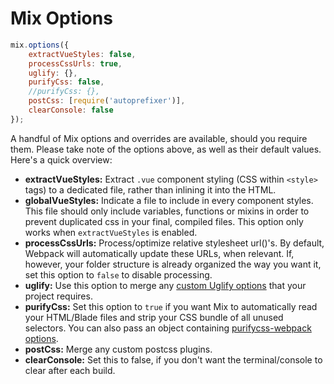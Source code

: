 # Mix Options

```js
mix.options({
    extractVueStyles: false,
    processCssUrls: true,
    uglify: {},
    purifyCss: false,
    //purifyCss: {},
    postCss: [require('autoprefixer')],
    clearConsole: false
});
```

A handful of Mix options and overrides are available, should you require them. Please take note of the options above, as well as their default values. Here's a quick overview:

* **extractVueStyles:** Extract `.vue` component styling (CSS within `<style>` tags) to a dedicated file, rather than inlining it into the HTML.
* **globalVueStyles:** Indicate a file to include in every component styles. This file should only include variables, functions or mixins in order to prevent duplicated css in your final, compiled files. This option only works when `extractVueStyles` is enabled.
* **processCssUrls:** Process/optimize relative stylesheet url()'s. By default, Webpack will automatically update these URLs, when relevant. If, however, your folder structure is already organized the way you want it, set this option to `false` to disable processing.
* **uglify:** Use this option to merge any [custom Uglify options](https://webpack.github.io/docs/list-of-plugins.html#uglifyjsplugin) that your project requires.
* **purifyCss:** Set this option to `true` if you want Mix to automatically read your HTML/Blade files and strip your CSS bundle of all unused selectors. You can also pass an object containing [purifycss-webpack options](https://github.com/webpack-contrib/purifycss-webpack#options).
* **postCss:** Merge any custom postcss plugins.
* **clearConsole:** Set this to false, if you don't want the terminal/console to clear after each build.
